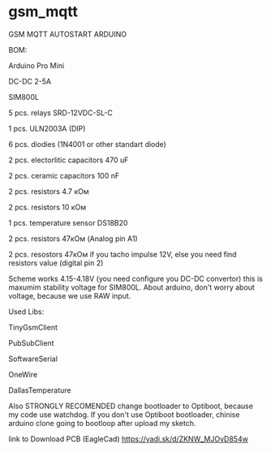 # gsm_mqtt
GSM MQTT AUTOSTART ARDUINO

BOM:

Arduino Pro Mini

DC-DC 2-5А

SIM800L

5 pcs. relays SRD-12VDC-SL-C

1 pcs. ULN2003A (DIP)

6 pcs. diodies (1N4001 or other standart diode)

2 pcs. electorlitic capacitors 470 uF

2 pcs. ceramic capacitors 100 nF

2 pcs. resistors 4.7 кОм

2 pcs. resistors 10 кОм

1 pcs. temperature sensor DS18B20

2 pcs. resistors 47кОм (Analog pin А1)

2 pcs. resostors 47кОм if you tacho impulse 12V, else you need find resistors value (digital pin 2)

Scheme works 4.15-4.18V (you need configure you DC-DC convertor) this is maxumim stability voltage for SIM800L.
About arduino, don't worry about voltage, because we use RAW input.

Used Libs:

TinyGsmClient

PubSubClient

SoftwareSerial

OneWire

DallasTemperature

Also STRONGLY RECOMENDED change bootloader to Optiboot, because my code use watchdog.
If you don't use Optiboot bootloader, chinise arduino clone going to bootloop after upload my sketch.

link to Download PCB (EagleCad) https://yadi.sk/d/ZKNW_MJOvD854w
